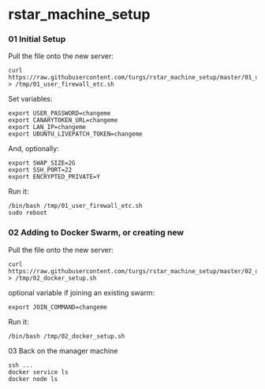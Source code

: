 # rstar_machine_setup

### 01 Initial Setup

Pull the file onto the new server:

```
curl https://raw.githubusercontent.com/turgs/rstar_machine_setup/master/01_user_firewall_etc.sh > /tmp/01_user_firewall_etc.sh
```
Set variables:

```
export USER_PASSWORD=changeme
export CANARYTOKEN_URL=changeme
export LAN_IP=changeme
export UBUNTU_LIVEPATCH_TOKEN=changeme
```

And, optionally:

```
export SWAP_SIZE=2G
export SSH_PORT=22
export ENCRYPTED_PRIVATE=Y
```

Run it:

```
/bin/bash /tmp/01_user_firewall_etc.sh
sudo reboot
```

### 02 Adding to Docker Swarm, or creating new

Pull the file onto the new server:

```
curl https://raw.githubusercontent.com/turgs/rstar_machine_setup/master/02_docker_setup.sh > /tmp/02_docker_setup.sh
```
optional variable if joining an existing swarm:

```
export JOIN_COMMAND=changeme
```

Run it:

```
/bin/bash /tmp/02_docker_setup.sh
```

03 Back on the manager machine

```
ssh ...
docker service ls
docker node ls
```
